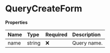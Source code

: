 # QueryCreateForm

**Properties**

| Name | Type   | Required | Description |
| :--- | :----- | :------- | :---------- |
| name | string | ❌       | Query name. |

<!-- This file was generated by liblab | https://liblab.com/ -->
